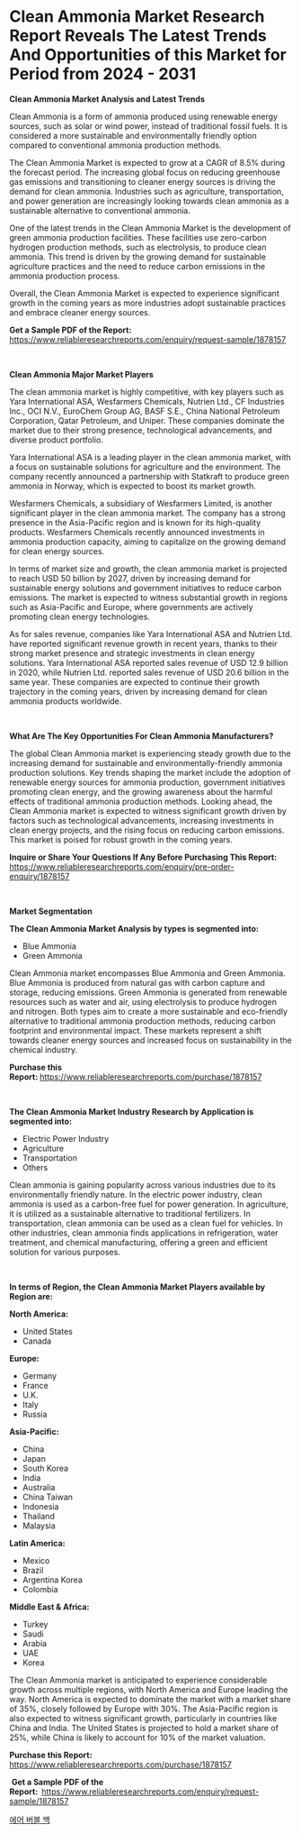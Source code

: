 <p><h1>Clean Ammonia Market Research Report Reveals The Latest Trends And Opportunities of this Market for Period from 2024 - 2031</h1></p><p><strong>Clean Ammonia Market Analysis and Latest Trends</strong></p>
<p><p>Clean Ammonia is a form of ammonia produced using renewable energy sources, such as solar or wind power, instead of traditional fossil fuels. It is considered a more sustainable and environmentally friendly option compared to conventional ammonia production methods.</p><p>The Clean Ammonia Market is expected to grow at a CAGR of 8.5% during the forecast period. The increasing global focus on reducing greenhouse gas emissions and transitioning to cleaner energy sources is driving the demand for clean ammonia. Industries such as agriculture, transportation, and power generation are increasingly looking towards clean ammonia as a sustainable alternative to conventional ammonia.</p><p>One of the latest trends in the Clean Ammonia Market is the development of green ammonia production facilities. These facilities use zero-carbon hydrogen production methods, such as electrolysis, to produce clean ammonia. This trend is driven by the growing demand for sustainable agriculture practices and the need to reduce carbon emissions in the ammonia production process.</p><p>Overall, the Clean Ammonia Market is expected to experience significant growth in the coming years as more industries adopt sustainable practices and embrace cleaner energy sources.</p></p>
<p><strong>Get a Sample PDF of the Report:&nbsp;</strong> <a href="https://www.reliableresearchreports.com/enquiry/request-sample/1878157">https://www.reliableresearchreports.com/enquiry/request-sample/1878157</a></p>
<p>&nbsp;</p>
<p><strong>Clean Ammonia Major Market Players</strong></p>
<p><p>The clean ammonia market is highly competitive, with key players such as Yara International ASA, Wesfarmers Chemicals, Nutrien Ltd., CF Industries Inc., OCI N.V., EuroChem Group AG, BASF S.E., China National Petroleum Corporation, Qatar Petroleum, and Uniper. These companies dominate the market due to their strong presence, technological advancements, and diverse product portfolio.</p><p>Yara International ASA is a leading player in the clean ammonia market, with a focus on sustainable solutions for agriculture and the environment. The company recently announced a partnership with Statkraft to produce green ammonia in Norway, which is expected to boost its market growth.</p><p>Wesfarmers Chemicals, a subsidiary of Wesfarmers Limited, is another significant player in the clean ammonia market. The company has a strong presence in the Asia-Pacific region and is known for its high-quality products. Wesfarmers Chemicals recently announced investments in ammonia production capacity, aiming to capitalize on the growing demand for clean energy sources.</p><p>In terms of market size and growth, the clean ammonia market is projected to reach USD 50 billion by 2027, driven by increasing demand for sustainable energy solutions and government initiatives to reduce carbon emissions. The market is expected to witness substantial growth in regions such as Asia-Pacific and Europe, where governments are actively promoting clean energy technologies.</p><p>As for sales revenue, companies like Yara International ASA and Nutrien Ltd. have reported significant revenue growth in recent years, thanks to their strong market presence and strategic investments in clean energy solutions. Yara International ASA reported sales revenue of USD 12.9 billion in 2020, while Nutrien Ltd. reported sales revenue of USD 20.6 billion in the same year. These companies are expected to continue their growth trajectory in the coming years, driven by increasing demand for clean ammonia products worldwide.</p></p>
<p>&nbsp;</p>
<p><strong>What Are The Key Opportunities For Clean Ammonia Manufacturers?</strong></p>
<p><p>The global Clean Ammonia market is experiencing steady growth due to the increasing demand for sustainable and environmentally-friendly ammonia production solutions. Key trends shaping the market include the adoption of renewable energy sources for ammonia production, government initiatives promoting clean energy, and the growing awareness about the harmful effects of traditional ammonia production methods. Looking ahead, the Clean Ammonia market is expected to witness significant growth driven by factors such as technological advancements, increasing investments in clean energy projects, and the rising focus on reducing carbon emissions. This market is poised for robust growth in the coming years.</p></p>
<p><strong>Inquire or Share Your Questions If Any Before Purchasing This Report:</strong> <a href="https://www.reliableresearchreports.com/enquiry/pre-order-enquiry/1878157">https://www.reliableresearchreports.com/enquiry/pre-order-enquiry/1878157</a></p>
<p>&nbsp;</p>
<p><strong>Market Segmentation</strong></p>
<p><strong>The Clean Ammonia Market Analysis by types is segmented into:</strong></p>
<p><ul><li>Blue Ammonia</li><li>Green Ammonia</li></ul></p>
<p><p>Clean Ammonia market encompasses Blue Ammonia and Green Ammonia. Blue Ammonia is produced from natural gas with carbon capture and storage, reducing emissions. Green Ammonia is generated from renewable resources such as water and air, using electrolysis to produce hydrogen and nitrogen. Both types aim to create a more sustainable and eco-friendly alternative to traditional ammonia production methods, reducing carbon footprint and environmental impact. These markets represent a shift towards cleaner energy sources and increased focus on sustainability in the chemical industry.</p></p>
<p><strong>Purchase this Report:&nbsp;</strong><a href="https://www.reliableresearchreports.com/purchase/1878157">https://www.reliableresearchreports.com/purchase/1878157</a></p>
<p>&nbsp;</p>
<p><strong>The Clean Ammonia Market Industry Research by Application is segmented into:</strong></p>
<p><ul><li>Electric Power Industry</li><li>Agriculture</li><li>Transportation</li><li>Others</li></ul></p>
<p><p>Clean ammonia is gaining popularity across various industries due to its environmentally friendly nature. In the electric power industry, clean ammonia is used as a carbon-free fuel for power generation. In agriculture, it is utilized as a sustainable alternative to traditional fertilizers. In transportation, clean ammonia can be used as a clean fuel for vehicles. In other industries, clean ammonia finds applications in refrigeration, water treatment, and chemical manufacturing, offering a green and efficient solution for various purposes.</p></p>
<p>&nbsp;</p>
<p><strong>In terms of Region, the Clean Ammonia Market Players available by Region are:</strong></p>
<p>
    <p> <strong> North America: </strong>
        <ul>
            <li>United States</li>
            <li>Canada</li>
        </ul>
        </p> 
    <p> <strong> Europe: </strong>
        <ul>
            <li>Germany</li>
            <li>France</li>
            <li>U.K.</li>
            <li>Italy</li>
            <li>Russia</li>
        </ul>
        </p> 
    <p> <strong> Asia-Pacific: </strong>
        <ul>
            <li>China</li>
            <li>Japan</li>
            <li>South Korea</li>
            <li>India</li>
            <li>Australia</li>
            <li>China Taiwan</li>
            <li>Indonesia</li>
            <li>Thailand</li>
            <li>Malaysia</li>
        </ul>
        </p> 
    <p> <strong> Latin America: </strong>
        <ul>
            <li>Mexico</li>
            <li>Brazil</li>
            <li>Argentina Korea</li>
            <li>Colombia</li>
        </ul>
        </p> 
    <p> <strong> Middle East & Africa: </strong>
        <ul>
            <li>Turkey</li>
            <li>Saudi</li>
            <li>Arabia</li>
            <li>UAE</li>
            <li>Korea</li>
        </ul>
    </p>
    </p>
<p><p>The Clean Ammonia market is anticipated to experience considerable growth across multiple regions, with North America and Europe leading the way. North America is expected to dominate the market with a market share of 35%, closely followed by Europe with 30%. The Asia-Pacific region is also expected to witness significant growth, particularly in countries like China and India. The United States is projected to hold a market share of 25%, while China is likely to account for 10% of the market valuation.</p></p>
<p><strong>Purchase this Report: </strong><a href="https://www.reliableresearchreports.com/purchase/1878157">https://www.reliableresearchreports.com/purchase/1878157</a></p>
<p>&nbsp;<strong>Get a Sample PDF of the Report:&nbsp;&nbsp;</strong><a href="https://www.reliableresearchreports.com/enquiry/request-sample/1878157">https://www.reliableresearchreports.com/enquiry/request-sample/1878157</a></p>
<p><strong></strong></p>
<p><p><a href="https://github.com/jntpkh496620/Market-Research-Report-List-1/blob/main/2368611193922.md">에어 버블 백</a></p></p>